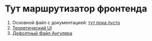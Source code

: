 # Тут маршрутизатор фронтенда

1) Основной файл с документацией: [тут пока пусто]()
2) [Теоретический UI]()
3) [Дефолтный Файл Ангуляра](ui/README.md)
